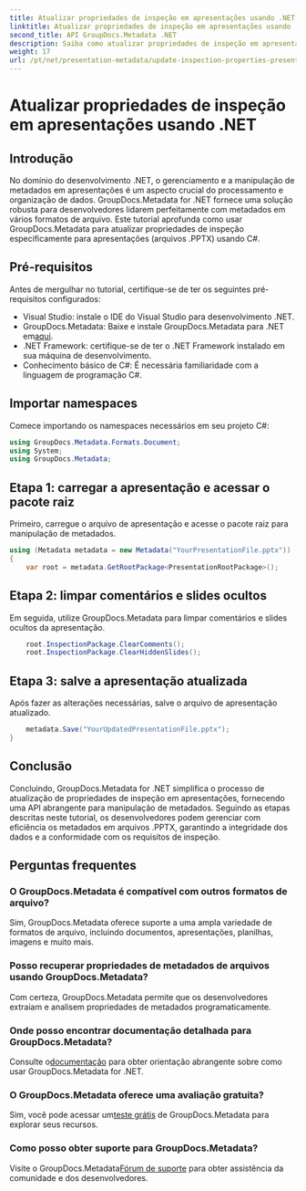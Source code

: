 ```yaml
---
title: Atualizar propriedades de inspeção em apresentações usando .NET
linktitle: Atualizar propriedades de inspeção em apresentações usando .NET
second_title: API GroupDocs.Metadata .NET
description: Saiba como atualizar propriedades de inspeção em apresentações usando .NET com GroupDocs.Metadata. Manipulação fácil e eficiente de metadados para arquivos .PPTX.
weight: 17
url: /pt/net/presentation-metadata/update-inspection-properties-presentations/
---
```


# Atualizar propriedades de inspeção em apresentações usando .NET

## Introdução
No domínio do desenvolvimento .NET, o gerenciamento e a manipulação de metadados em apresentações é um aspecto crucial do processamento e organização de dados. GroupDocs.Metadata for .NET fornece uma solução robusta para desenvolvedores lidarem perfeitamente com metadados em vários formatos de arquivo. Este tutorial aprofunda como usar GroupDocs.Metadata para atualizar propriedades de inspeção especificamente para apresentações (arquivos .PPTX) usando C#.
## Pré-requisitos
Antes de mergulhar no tutorial, certifique-se de ter os seguintes pré-requisitos configurados:
- Visual Studio: instale o IDE do Visual Studio para desenvolvimento .NET.
-  GroupDocs.Metadata: Baixe e instale GroupDocs.Metadata para .NET em[aqui](https://releases.groupdocs.com/metadata/net/).
- .NET Framework: certifique-se de ter o .NET Framework instalado em sua máquina de desenvolvimento.
- Conhecimento básico de C#: É necessária familiaridade com a linguagem de programação C#.

## Importar namespaces
Comece importando os namespaces necessários em seu projeto C#:
```csharp
using GroupDocs.Metadata.Formats.Document;
using System;
using GroupDocs.Metadata;
```
## Etapa 1: carregar a apresentação e acessar o pacote raiz
Primeiro, carregue o arquivo de apresentação e acesse o pacote raiz para manipulação de metadados.

```csharp
using (Metadata metadata = new Metadata("YourPresentationFile.pptx"))
{
    var root = metadata.GetRootPackage<PresentationRootPackage>();
```
## Etapa 2: limpar comentários e slides ocultos
Em seguida, utilize GroupDocs.Metadata para limpar comentários e slides ocultos da apresentação.

```csharp
    root.InspectionPackage.ClearComments();
    root.InspectionPackage.ClearHiddenSlides();
```
## Etapa 3: salve a apresentação atualizada
Após fazer as alterações necessárias, salve o arquivo de apresentação atualizado.

```csharp
    metadata.Save("YourUpdatedPresentationFile.pptx");
}
```

## Conclusão
Concluindo, GroupDocs.Metadata for .NET simplifica o processo de atualização de propriedades de inspeção em apresentações, fornecendo uma API abrangente para manipulação de metadados. Seguindo as etapas descritas neste tutorial, os desenvolvedores podem gerenciar com eficiência os metadados em arquivos .PPTX, garantindo a integridade dos dados e a conformidade com os requisitos de inspeção.

## Perguntas frequentes
### O GroupDocs.Metadata é compatível com outros formatos de arquivo?
Sim, GroupDocs.Metadata oferece suporte a uma ampla variedade de formatos de arquivo, incluindo documentos, apresentações, planilhas, imagens e muito mais.
### Posso recuperar propriedades de metadados de arquivos usando GroupDocs.Metadata?
Com certeza, GroupDocs.Metadata permite que os desenvolvedores extraiam e analisem propriedades de metadados programaticamente.
### Onde posso encontrar documentação detalhada para GroupDocs.Metadata?
 Consulte o[documentação](https://tutorials.groupdocs.com/metadata/net/) para obter orientação abrangente sobre como usar GroupDocs.Metadata for .NET.
### O GroupDocs.Metadata oferece uma avaliação gratuita?
 Sim, você pode acessar um[teste grátis](https://releases.groupdocs.com/) de GroupDocs.Metadata para explorar seus recursos.
### Como posso obter suporte para GroupDocs.Metadata?
 Visite o GroupDocs.Metadata[Fórum de suporte](https://forum.groupdocs.com/c/metadata/14) para obter assistência da comunidade e dos desenvolvedores.